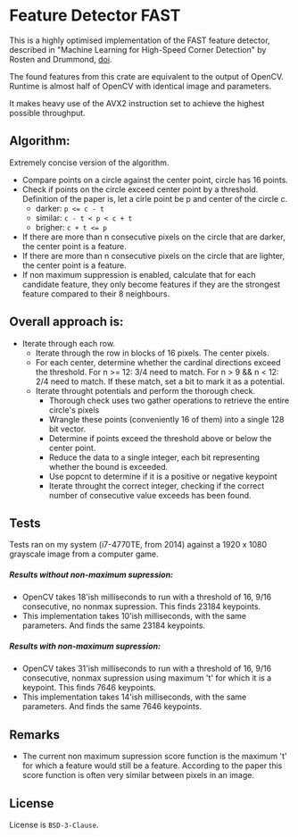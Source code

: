 # Feature Detector FAST

This is a highly optimised implementation of the FAST feature detector, described in "Machine Learning for High-Speed Corner Detection" by Rosten and Drummond, [doi](https://link.springer.com/chapter/10.1007/11744023_34).

The found features from this crate are equivalent to the output of OpenCV. Runtime is almost half of OpenCV with identical image and parameters.

It makes heavy use of the AVX2 instruction set to achieve the highest possible throughput.

## Algorithm:
  Extremely concise version of the algorithm.
  - Compare points on a circle against the center point, circle has 16 points.
  - Check if points on the circle exceed center point by a threshold.
  Definition of the paper is, let a cirle point be p and center of the circle c.
    - darker: `p <= c - t`
    - similar: `c - t < p < c + t`
    - brigher: `c + t <= p`
  - If there are more than n consecutive pixels on the circle that are darker, the center point is a feature.
  - If there are more than n consecutive pixels on the circle that are lighter, the center point is a feature.
  - If non maximum suppression is enabled, calculate that for each candidate feature, they only become features if they are the strongest feature compared to their 8 neighbours.
  

## Overall approach is:
  - Iterate through each row.
    - Iterate through the row in blocks of 16 pixels. The center pixels.
    - For each center, determine whether the cardinal directions exceed the threshold.
      For n >= 12: 3/4 need to match.
      For n > 9 && n < 12: 2/4 need to match.
      If these match, set a bit to mark it as a potential.
    - Iterate throught potentials and perform the thorough check.
      - Thorough check uses two gather operations to retrieve the entire circle's pixels
      - Wrangle these points (conveniently 16 of them) into a single 128 bit vector.
      - Determine if points exceed the threshold above or below the center point.
      - Reduce the data to a single integer, each bit representing whether the bound is exceeded.
      - Use popcnt to determine if it is a positive or negative keypoint
      - Iterate throught the correct integer, checking if the correct number of consecutive
        value exceeds has been found.

## Tests
Tests ran on my system (i7-4770TE, from 2014) against a 1920 x 1080 grayscale image from a
computer game.

##### Results without non-maximum supression:
  - OpenCV takes 18'ish milliseconds to run with a threshold of 16, 9/16 consecutive, no nonmax supression. This finds 23184 keypoints.
  - This implementation takes 10'ish milliseconds, with the same parameters. And finds the same 23184 keypoints.
##### Results with non-maximum supression:
  - OpenCV takes 31'ish milliseconds to run with a threshold of 16, 9/16 consecutive, nonmax supression using maximum 't' for which it is a keypoint. This finds 7646 keypoints.
  - This implementation takes 14'ish milliseconds, with the same parameters. And finds the same 7646 keypoints.

## Remarks
  - The current non maximum supression score function is the maximum 't' for which a feature would still be a feature.
    According to the paper this score function is often very similar between pixels in an image.


## License
License is `BSD-3-Clause`.
